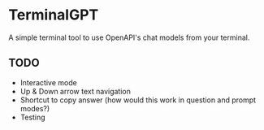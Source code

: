 # TerminalGPT

A simple terminal tool to use OpenAPI's chat models from your terminal.

## TODO

- Interactive mode
- Up & Down arrow text navigation
- Shortcut to copy answer (how would this work in question and prompt modes?)
- Testing
